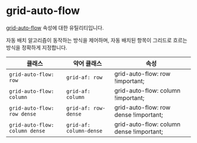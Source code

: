 # grid-auto-flow

[grid-auto-flow](https://developer.mozilla.org/en-US/docs/Web/CSS/grid-auto-flow) 속성에 대한 유틸리티입니다.

자동 배치 알고리즘이 동작하는 방식을 제어하며, 자동 배치된 항목이 그리드로 흐르는 방식을 정확하게 지정합니다.

<table>
  <thead>
    <tr>
      <th scope="col">클래스</th>
      <th scope="col">약어 클래스</th>
      <th scope="col">속성</th>
    </tr>
  </thead>
  <tbody>
  <!-- grid-auto-flow: row -->
<tr>
  <td><code>grid-auto-flow: row</code></td>
  <td><code>grid-af: row</code></td>
  <td><span class="code">grid-auto-flow: row !important;</span></td>
</tr>

<!-- grid-auto-flow: column -->
<tr>
  <td><code>grid-auto-flow: column</code></td>
  <td><code>grid-af: column</code></td>
  <td><span class="code">grid-auto-flow: column !important;</span></td>
</tr>

<!-- grid-auto-flow: row dense -->
<tr>
  <td><code>grid-auto-flow: row dense</code></td>
  <td><code>grid-af: row-dense</code></td>
  <td><span class="code">grid-auto-flow: row dense !important;</span></td>
</tr>

<!-- grid-auto-flow: column dense -->
<tr>
  <td><code>grid-auto-flow: column dense</code></td>
  <td><code>grid-af: column-dense</code></td>
  <td><span class="code">grid-auto-flow: column dense !important;</span></td>
</tr>

  </tbody>

</table>
